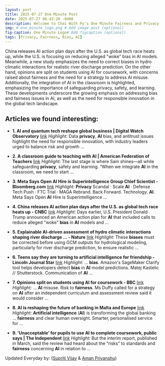```yaml
---
layout: post
title: 2025-07-27 One-Minute Post
date: 2025-07-27 06:43:20 -0400
description: Welcome to Chai With Py's One Minute Fairness and Privacy, which aims to provide you the current happenings in the world of Fairness, Privacy, and AI.
img: # one_minute_logo.png # Add image post (optional)
fig-caption: One Minute Logo# Add figcaption (optional)
tags: [Privacy, Fairness, Bias, AI]
---
```


China releases AI action plan days after the U.S. as global tech race heats up, while the U.S. is focusing on reducing alleged "woke" bias in AI models. Meanwhile, a new study emphasizes the need to correct biases in hydro climatic interactions for realistic river discharge prediction. On the other hand, opinions are split on students using AI for coursework, with concerns raised about fairness and the need for a strategy to address AI misuse. Additionally, the integration of AI in the classroom is highlighted, emphasizing the importance of safeguarding privacy, safety, and learning. These developments underscore the growing emphasis on addressing bias and fairness issues in AI, as well as the need for responsible innovation in the global tech landscape.

## Articles we found interesting:

- **1. <b>AI</b> and quantum tech reshape global business | Digital Watch Observatory** [link](https://dig.watch/updates/ai-and-quantum-tech-reshape-global-business)
_Highlight:_ Data <b>privacy</b>, <b>AI</b> bias, and antitrust issues highlight the need for responsible innovation, with industry leaders urged to balance risk and growth&nbsp;...

- **2. A classroom guide to teaching with <b>AI</b> | American Federation of Teachers** [link](https://www.aft.org/news/classroom-guide-teaching-ai)
_Highlight:_ The last stage is where Sam shines—all while safeguarding <b>privacy</b>, safety and learning. “When we integrate <b>AI</b> in the classroom, we need to start&nbsp;...

- **3. Meta Says Open <b>AI</b> Hire is Superintelligence Group Chief Scientist - Bloomberg.com** [link](https://www.bloomberg.com/news/articles/2025-07-25/meta-says-open-ai-hire-is-superintelligence-group-chief-scientist)
_Highlight:_ <b>Privacy</b> Scandal &middot; Scale <b>AI</b> &middot; Defense Tech Push &middot; FTC Trial &middot; MAGA Rebrand. Back Forward. Technology. <b>AI</b>. Meta Says Open <b>AI</b> Hire is Superintelligence&nbsp;...

- **4. China releases <b>AI</b> action plan days after the U.S. as global tech race heats up - CNBC** [link](https://www.cnbc.com/2025/07/26/china-ai-action-plan.html)
_Highlight:_ Days earlier, U.S. President Donald Trump announced an American action plan for <b>AI</b> that included calls to reduce alleged &quot;woke&quot; <b>bias</b> in <b>AI</b> models and&nbsp;...

- **5. Explainable <b>AI</b>-driven assessment of hydro climatic interactions shaping river discharge ... - Nature** [link](https://www.nature.com/articles/s41598-025-13221-x)
_Highlight:_ These <b>biases</b> must be corrected before using GCM outputs for hydrological modeling, particularly for river discharge prediction, to ensure realistic&nbsp;...

- **6. Teens say they are turning to <b>artificial intelligence</b> for friendship - Lincoln Journal Star** [link](https://journalstar.com/news/nation-world/government-politics/article_cc47e73e-e465-5bb8-9d1e-7fadc71e593c.html)
_Highlight:_ ... <b>bias</b>. Amazon&#39;s SageMaker Clarify tool helps developers detect <b>bias</b> in <b>AI</b> model predictions. Matej Kastelic // Shutterstock. Communication of <b>AI</b>&nbsp;...

- **7. Opinions split on students using <b>AI</b> for coursework - BBC** [link](https://www.bbc.com/news/articles/c86g6dg2z47o)
_Highlight:_ ... <b>AI</b> misuse. Risk to <b>fairness</b>. Ms Duffy called for a strategy on <b>AI</b> after an independent curriculum and assessment review said it would consider&nbsp;...

- **8. <b>AI</b> is reshaping the future of banking in Malta and Europe** [link](https://timesofmalta.com/article/ai-reshaping-future-banking-malta-europe.1113278)
_Highlight:_ <b>Artificial intelligence</b> (<b>AI</b>) is transforming the global banking ... <b>fairness</b> and clear human oversight. Smarter, personalised service for&nbsp;...

- **9. &#39;Unacceptable&#39; for pupils to use <b>AI</b> to complete coursework, public says | The Independent** [link](https://www.the-independent.com/news/uk/home-news/ai-school-coursework-grammar-students-b2795395.html)
_Highlight:_ But the interim report, published in March, said the review had heard about the “risks” to standards and <b>fairness</b> concerning <b>AI</b> in relation to&nbsp;...


Updated Everyday by: (<a href="https://supritivijay.github.io/">Supriti Vijay</a> & <a href="https://amanpriyanshu.github.io/">Aman Priyanshu</a>)
